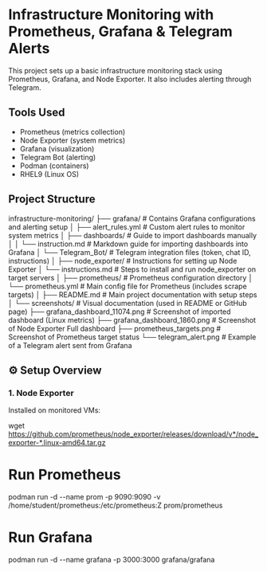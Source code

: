 # Infrastructure Monitoring with Prometheus, Grafana & Telegram Alerts

This project sets up a basic infrastructure monitoring stack using Prometheus, Grafana, and Node Exporter. It also includes alerting through Telegram.


## Tools Used

- Prometheus (metrics collection)
- Node Exporter (system metrics)
- Grafana (visualization)
- Telegram Bot (alerting)
- Podman (containers)
- RHEL9 (Linux OS)

## Project Structure

infrastructure-monitoring/
├── grafana/                   # Contains Grafana configurations and alerting setup
│   ├── alert_rules.yml        # Custom alert rules to monitor system metrics
│   ├── dashboards/            # Guide to import dashboards manually
│   │   └── instruction.md     # Markdown guide for importing dashboards into Grafana
│   └── Telegram_Bot/          # Telegram integration files (token, chat ID, instructions)
│
├── node_exporter/             # Instructions for setting up Node Exporter
│   └── instructions.md        # Steps to install and run node_exporter on target servers
│
├── prometheus/                # Prometheus configuration directory
│   └── prometheus.yml         # Main config file for Prometheus (includes scrape targets)
│
├── README.md                  # Main project documentation with setup steps
│
└── screenshots/               # Visual documentation (used in README or GitHub page)
    ├── grafana_dashboard_11074.png  # Screenshot of imported dashboard (Linux metrics)
    ├── grafana_dashboard_1860.png   # Screenshot of Node Exporter Full dashboard
    ├── prometheus_targets.png       # Screenshot of Prometheus target status
    └── telegram_alert.png           # Example of a Telegram alert sent from Grafana


## ⚙️ Setup Overview

### 1. Node Exporter
Installed on monitored VMs:

wget https://github.com/prometheus/node_exporter/releases/download/v*/node_exporter-*.linux-amd64.tar.gz

# Run Prometheus
podman run -d --name prom -p 9090:9090 -v /home/student/prometheus:/etc/prometheus:Z prom/prometheus

# Run Grafana
podman run -d --name grafana -p 3000:3000 grafana/grafana

